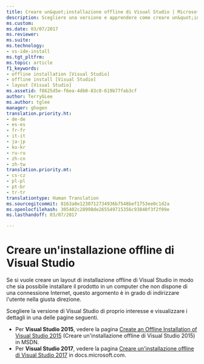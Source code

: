 ```yaml
---
title: Creare un&quot;installazione offline di Visual Studio | Microsoft Docs
description: Scegliere una versione e apprendere come creare un&quot;installazione offline di Visual Studio.
ms.custom: 
ms.date: 03/07/2017
ms.reviewer: 
ms.suite: 
ms.technology:
- vs-ide-install
ms.tgt_pltfrm: 
ms.topic: article
f1_keywords:
- offline installation [Visual Studio]
- offline install [Visual Studio]
- layout [Visual Studio]
ms.assetid: f8625d5e-f6ea-4db0-83c0-619b77fab3cf
author: TerryGLee
ms.author: tglee
manager: ghogen
translation.priority.ht:
- de-de
- es-es
- fr-fr
- it-it
- ja-jp
- ko-kr
- ru-ru
- zh-cn
- zh-tw
translation.priority.mt:
- cs-cz
- pl-pl
- pt-br
- tr-tr
translationtype: Human Translation
ms.sourcegitcommit: 8163a0e1230712734936b7548bef1753ee0c1d2a
ms.openlocfilehash: 305402c28998de265549715356c93840f3f2f09e
ms.lasthandoff: 03/07/2017

---
```

# <a name="create-an-offline-installation-of-visual-studio"></a>Creare un'installazione offline di Visual Studio

Se si vuole creare un layout di installazione offline di Visual Studio in modo che sia possibile installare il prodotto in un computer che non dispone di una connessione Internet, questo argomento è in grado di indirizzare l'utente nella giusta direzione.

Scegliere la versione di Visual Studio di proprio interesse e visualizzare i dettagli in una delle pagine seguenti.

* Per **Visual Studio 2015**, vedere la pagina [Create an Offline Installation of Visual Studio 2015](https://msdn.microsoft.com/library/mt706497.aspx) (Creare un'installazione offline di Visual Studio 2015) in MSDN.
* Per **Visual Studio 2017**, vedere la pagina [Creare un'installazione offline di Visual Studio 2017](../install/create-an-offline-installation-of-visual-studio.md) in docs.microsoft.com.

